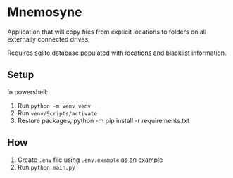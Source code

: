 # Mnemosyne

Application that will copy files from explicit locations to folders on all externally connected drives.

Requires sqlite database populated with locations and blacklist information.

## Setup

In powershell:

1. Run `python -m venv venv`
1. Run `venv/Scripts/activate`
1. Restore packages, python -m pip install -r requirements.txt

## How

1. Create `.env` file using `.env.example` as an example
1. Run `python main.py`
